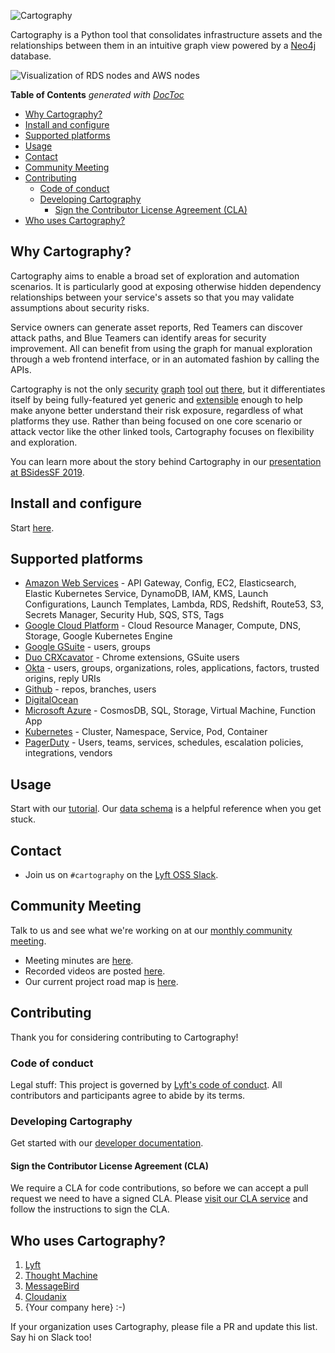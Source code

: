 ![Cartography](docs/images/logo-horizontal.png)

Cartography is a Python tool that consolidates infrastructure assets and the relationships between them in an intuitive graph view powered by a [Neo4j](https://www.neo4j.com) database.

![Visualization of RDS nodes and AWS nodes](docs/images/accountsandrds.png)

<!-- START doctoc generated TOC please keep comment here to allow auto update -->
<!-- DON'T EDIT THIS SECTION, INSTEAD RE-RUN doctoc TO UPDATE -->
**Table of Contents**  *generated with [DocToc](https://github.com/thlorenz/doctoc)*

- [Why Cartography?](#why-cartography)
- [Install and configure](#install-and-configure)
- [Supported platforms](#supported-platforms)
- [Usage](#usage)
- [Contact](#contact)
- [Community Meeting](#community-meeting)
- [Contributing](#contributing)
  - [Code of conduct](#code-of-conduct)
  - [Developing Cartography](#developing-cartography)
    - [Sign the Contributor License Agreement (CLA)](#sign-the-contributor-license-agreement-cla)
- [Who uses Cartography?](#who-uses-cartography)

<!-- END doctoc generated TOC please keep comment here to allow auto update -->

## Why Cartography?
Cartography aims to enable a broad set of exploration and automation scenarios.  It is particularly good at exposing otherwise hidden dependency relationships between your service's assets so that you may validate assumptions about security risks.

Service owners can generate asset reports, Red Teamers can discover attack paths, and Blue Teamers can identify areas for security improvement.   All can benefit from using the graph for manual exploration through a web frontend interface, or in an automated fashion by calling the APIs.

Cartography is not the only [security](https://github.com/dowjones/hammer) [graph](https://github.com/BloodHoundAD/BloodHound) [tool](https://github.com/Netflix/security_monkey) [out](https://github.com/vysecurity/ANGRYPUPPY) [there](https://github.com/duo-labs/cloudmapper), but it differentiates itself by being fully-featured yet generic and [extensible](docs/dev/writing-analysis-jobs.md) enough to help make anyone better understand their risk exposure, regardless of what platforms they use.  Rather than being focused on one core scenario or attack vector like the other linked tools, Cartography focuses on flexibility and exploration.

You can learn more about the story behind Cartography in our [presentation at BSidesSF 2019](https://www.youtube.com/watch?v=ZukUmZSKSek).

## Install and configure
Start [here](docs/setup/install.md).

## Supported platforms
- [Amazon Web Services](docs/setup/config/aws.md) -  API Gateway, Config, EC2, Elasticsearch, Elastic Kubernetes Service, DynamoDB, IAM, KMS, Launch Configurations, Launch Templates, Lambda, RDS, Redshift, Route53, S3, Secrets Manager, Security Hub, SQS, STS, Tags
- [Google Cloud Platform](docs/setup/config/gcp.md) - Cloud Resource Manager, Compute, DNS, Storage, Google Kubernetes Engine
- [Google GSuite](docs/setup/config/gsuite.md) - users, groups
- [Duo CRXcavator](docs/setup/config/crxcavator.md) - Chrome extensions, GSuite users
- [Okta](docs/setup/config/okta.md) - users, groups, organizations, roles, applications, factors, trusted origins, reply URIs
- [Github](docs/setup/config/github.md) - repos, branches, users
- [DigitalOcean](docs/setup/config/digitalocean.md)
- [Microsoft Azure](docs/setup/config/azure.md) -  CosmosDB, SQL, Storage, Virtual Machine, Function App
- [Kubernetes](docs/setup/config/kubernetes.md) - Cluster, Namespace, Service, Pod, Container
- [PagerDuty](docs/setup/config/pagerduty.md) - Users, teams, services, schedules, escalation policies, integrations, vendors

## Usage
Start with our [tutorial](docs/usage/tutorial.md). Our [data schema](docs/schema) is a helpful reference when you get stuck.

## Contact

- Join us on `#cartography` on the [Lyft OSS Slack](https://join.slack.com/t/lyftoss/shared_invite/enQtOTYzODg5OTQwNDE2LTFiYjgwZWM3NTNhMTFkZjc4Y2IxOTI4NTdiNTdhNjQ4M2Q5NTIzMjVjOWI4NmVlNjRiZmU2YzA5NTc3MmFjYTQ).

## Community Meeting

Talk to us and see what we're working on at our [monthly community meeting](https://calendar.google.com/calendar/embed?src=lyft.com_p10o6ceuiieq9sqcn1ef61v1io%40group.calendar.google.com&ctz=America%2FLos_Angeles).
- Meeting minutes are [here](https://docs.google.com/document/d/1VyRKmB0dpX185I15BmNJZpfAJ_Ooobwz0U1WIhjDxvw).
- Recorded videos are posted [here](https://www.youtube.com/playlist?list=PLMga2YJvAGzidUWJB_fnG7EHI4wsDDsE1).
- Our current project road map is [here](https://docs.google.com/document/d/18MOsGI-isFvag1fGk718Aht7wQPueWd4SqOI9KapBa8/edit#heading=h.15nsmgmjaaml).

## Contributing
Thank you for considering contributing to Cartography!

### Code of conduct
Legal stuff: This project is governed by [Lyft's code of conduct](https://github.com/lyft/code-of-conduct).
All contributors and participants agree to abide by its terms.

### Developing Cartography

Get started with our [developer documentation](docs/dev/developer-guide.md).


#### Sign the Contributor License Agreement (CLA)

We require a CLA for code contributions, so before we can accept a pull request
we need to have a signed CLA. Please [visit our CLA service](https://oss.lyft.com/cla)
and follow the instructions to sign the CLA.

## Who uses Cartography?

1. [Lyft](https://www.lyft.com)
1. [Thought Machine](https://thoughtmachine.net/)
1. [MessageBird](https://messagebird.com)
1. [Cloudanix](https://www.cloudanix.com/)
1. {Your company here} :-)

If your organization uses Cartography, please file a PR and update this list. Say hi on Slack too!
